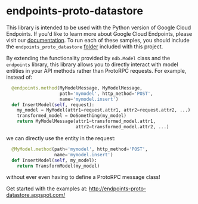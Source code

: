 # endpoints-proto-datastore

This library is intended to be used with the Python version of Google Cloud Endpoints.
If you'd like to learn more about Google Cloud Endpoints, please visit our
[documentation](https://developers.google.com/appengine/docs/python/endpoints/).
To run each of these samples, you should include the `endpoints_proto_datastore`
[folder](https://github.com/GoogleCloudPlatform/endpoints-proto-datastore/tree/master/endpoints_proto_datastore)
included with this project.

By extending the functionality provided by `ndb.Model` class and the `endpoints` library,
this library allows you to directly interact with model entities in your API methods
rather than ProtoRPC requests. For example, instead of:
```python
  @endpoints.method(MyModelMessage, MyModelMessage,
                    path='mymodel', http_method='POST',
                    name='mymodel.insert')
  def InsertModel(self, request):
    my_model = MyModel(attr1=request.attr1, attr2=request.attr2, ...)
    transformed_model = DoSomething(my_model)
    return MyModelMessage(attr1=transformed_model.attr1, 
                          attr2=transformed_model.attr2, ...)
```
we can directly use the entity in the request:
```python
  @MyModel.method(path='mymodel', http_method='POST',
                  name='mymodel.insert')
  def InsertModel(self, my_model):
    return TransformModel(my_model)
```
without ever even having to define a ProtoRPC message class!

Get started with the examples at:
http://endpoints-proto-datastore.appspot.com/
